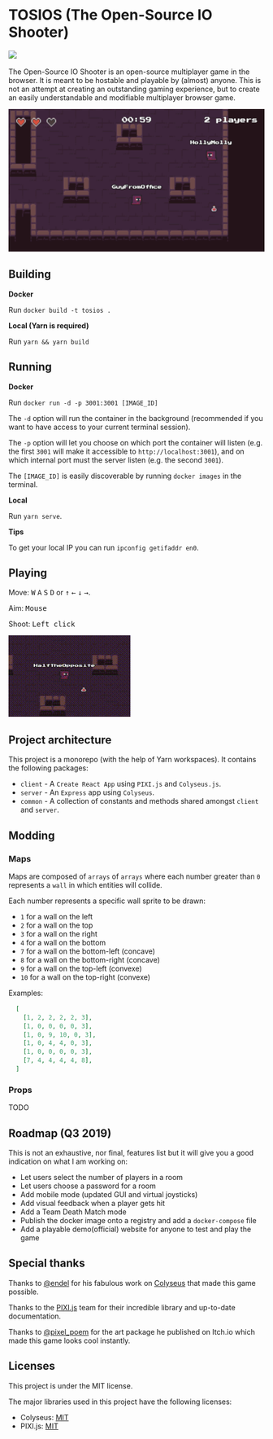 # TOSIOS (The Open-Source IO Shooter)

![](https://github.com/halftheopposite/tosios/workflows/Docker%20Publish/badge.svg)

The Open-Source IO Shooter is an open-source multiplayer game in the browser. It is meant to be hostable and playable by (almost) anyone. This is not an attempt at creating an outstanding gaming experience, but to create an easily understandable and modifiable multiplayer browser game.

![banner](images/banner.jpg "An in-game screenshot")

## Building

**Docker**

Run `docker build -t tosios .`

**Local (Yarn is required)**

Run `yarn && yarn build`

## Running

**Docker**

Run `docker run -d -p 3001:3001 [IMAGE_ID]`

The `-d` option will run the container in the background (recommended if you want to have access to your current terminal session).

The `-p` option will let you choose on which port the container will listen (e.g. the first `3001` will make it accessible to `http://localhost:3001`), and on which internal port must the server listen (e.g. the second `3001`).

The `[IMAGE_ID]` is easily discoverable by running `docker images` in the terminal.

**Local**

Run `yarn serve`.

**Tips**

To get your local IP you can run `ipconfig getifaddr en0`.

## Playing

Move: <kbd>W</kbd> <kbd>A</kbd> <kbd>S</kbd> <kbd>D</kbd> or <kbd>↑</kbd> <kbd>←</kbd> <kbd>↓</kbd> <kbd>→</kbd>.

Aim: <kbd>Mouse</kbd>

Shoot: <kbd>Left click</kbd>

![banner](images/game.gif "An in-game animation")

## Project architecture

This project is a monorepo (with the help of Yarn workspaces). It contains the following packages:

* `client` - A `Create React App` using `PIXI.js` and `Colyseus.js`.
* `server` - An `Express` app using `Colyseus`.
* `common` - A collection of constants and methods shared amongst `client` and `server`.

## Modding

### Maps

Maps are composed of `arrays` of `arrays` where each number greater than `0` represents a `wall` in which entities will collide.

Each number represents a specific wall sprite to be drawn:
* `1` for a wall on the left
* `2` for a wall on the top
* `3` for a wall on the right
* `4` for a wall on the bottom
* `7` for a wall on the bottom-left (concave)
* `8` for a wall on the bottom-right (concave)
* `9` for a wall on the top-left (convexe)
* `10` for a wall on the top-right (convexe)

Examples:
```json
  [
    [1, 2, 2, 2, 2, 3],
    [1, 0, 0, 0, 0, 3],
    [1, 0, 9, 10, 0, 3],
    [1, 0, 4, 4, 0, 3],
    [1, 0, 0, 0, 0, 3],
    [7, 4, 4, 4, 4, 8],
  ]
```

### Props

TODO

## Roadmap (Q3 2019)

This is not an exhaustive, nor final, features list but it will give you a good indication on what I am working on:
* Let users select the number of players in a room
* Let users choose a password for a room
* Add mobile mode (updated GUI and virtual joysticks)
* Add visual feedback when a player gets hit
* Add a Team Death Match mode
* Publish the docker image onto a registry and add a `docker-compose` file
* Add a playable demo(official) website for anyone to test and play the game

## Special thanks

Thanks to [@endel](https://github.com/endel) for his fabulous work on [Colyseus](https://github.com/colyseus/colyseus) that made this game possible.

Thanks to the [PIXI.js](https://github.com/pixijs/pixi.js) team for their incredible library and up-to-date documentation. 

Thanks to [@pixel_poem](https://twitter.com/pixel_poem) for the art package he published on Itch.io which made this game looks cool instantly.

## Licenses

This project is under the MIT license.

The major libraries used in this project have the following licenses:

* Colyseus: [MIT](https://github.com/colyseus/colyseus/blob/master/LICENSE)
* PIXI.js: [MIT](https://github.com/pixijs/pixi.js/blob/dev/LICENSE)
